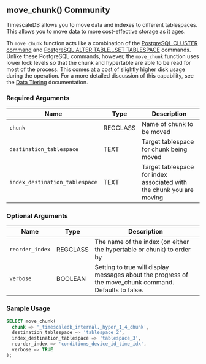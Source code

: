 ## move_chunk() <tag type="community">Community</tag>
TimescaleDB allows you to move data and indexes to different tablespaces. This
allows you to move data to more cost-effective storage as it ages.

Th `move_chunk` function acts like a combination of the
[PostgreSQL CLUSTER command][postgres-cluster] and
[PostgreSQL ALTER TABLE...SET TABLESPACE][postgres-altertable] commands. Unlike
these PostgreSQL commands, however, the `move_chunk` function uses lower lock
levels so that the chunk and hypertable are able to be read for most of the
process. This comes at a cost of slightly higher disk usage during the
operation. For a more detailed discussion of this capability, see the [Data
Tiering][using-data-tiering] documentation.

### Required Arguments

|Name|Type|Description|
|-|-|-|
|`chunk`|REGCLASS|Name of chunk to be moved|
|`destination_tablespace`|TEXT|Target tablespace for chunk being moved|
|`index_destination_tablespace`|TEXT|Target tablespace for index associated with the chunk you are moving|

### Optional Arguments

|Name|Type|Description|
|-|-|-|
|`reorder_index`|REGCLASS|The name of the index (on either the hypertable or chunk) to order by|
|`verbose`|BOOLEAN|Setting to true will display messages about the progress of the move_chunk command. Defaults to false.|


### Sample Usage

``` sql
SELECT move_chunk(
  chunk => '_timescaledb_internal._hyper_1_4_chunk',
  destination_tablespace => 'tablespace_2',
  index_destination_tablespace => 'tablespace_3',
  reorder_index => 'conditions_device_id_time_idx',
  verbose => TRUE
);
```

[postgres-cluster]: https://www.postgresql.org/docs/current/sql-cluster.html
[postgres-altertable]: https://www.postgresql.org/docs/13/sql-altertable.html
[using-data-tiering]: timescaledb/how-to-guides/data-tiering/
